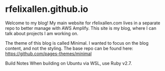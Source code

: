 rfelixallen.github.io
=====================
Welcome to my blog! My main website for rfelixallen.com lives in a separate repo to better manage with AWS Amplify. This site is my blog, where I can talk about projects I am working on.

The theme of this blog is called Minimal. I wanted to focus on the blog content, and not the styling. The base repo can be found here: https://github.com/pages-themes/minimal


Build Notes
When building on Ubuntu via WSL, use Ruby v2.7.
